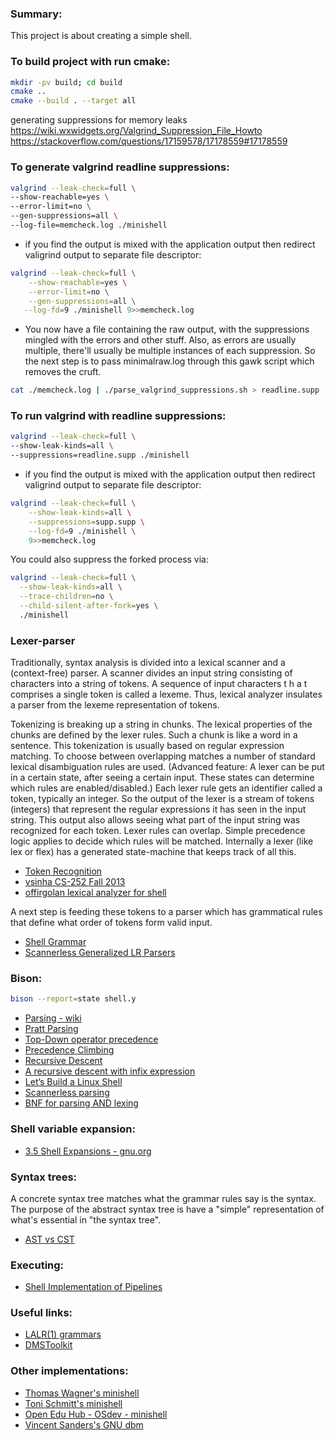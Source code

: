 ### Summary:
This project is about creating a simple shell.

### To build project with run cmake:
```bash
mkdir -pv build; cd build
cmake ..
cmake --build . --target all
```
generating suppressions for memory leaks
https://wiki.wxwidgets.org/Valgrind_Suppression_File_Howto
https://stackoverflow.com/questions/17159578/17178559#17178559
### To  generate valgrind readline suppressions:
```bash
valgrind --leak-check=full \
--show-reachable=yes \
--error-limit=no \
--gen-suppressions=all \
--log-file=memcheck.log ./minishell
```
- if you find the output is mixed with the application output then redirect valigrind output to separate file descriptor:
```bash
valgrind --leak-check=full \
    --show-reachable=yes \
    --error-limit=no \
    --gen-suppressions=all \
   --log-fd=9 ./minishell 9>>memcheck.log
```
- You now have a file containing the raw output, with the suppressions mingled with the errors and other stuff. Also, as errors are usually multiple, there'll usually be multiple instances of each suppression. So the next step is to pass minimalraw.log through this gawk script which removes the cruft.
```bash
cat ./memcheck.log | ./parse_valgrind_suppressions.sh > readline.supp
```
### To run valgrind with readline suppressions:
```bash
valgrind --leak-check=full \
--show-leak-kinds=all \
--suppressions=readline.supp ./minishell
```
- if you find the output is mixed with the application output then redirect valigrind output to separate file descriptor:
```bash
valgrind --leak-check=full \
    --show-leak-kinds=all \
    --suppressions=supp.supp \
    --log-fd=9 ./minishell \
    9>>memcheck.log
```

You could also suppress the forked process via:
```bash
valgrind --leak-check=full \
  --show-leak-kinds=all \
  --trace-children=no \
  --child-silent-after-fork=yes \
  ./minishell
```

### Lexer-parser

Traditionally, syntax analysis is divided into a lexical scanner and a (context-free) parser.
A scanner divides an input string consisting of characters into a string of tokens.
A sequence of input characters t h a t comprises a single token is called a lexeme.
Thus, lexical analyzer insulates a parser from the lexeme representation of tokens.

Tokenizing is breaking up a string in chunks. The lexical properties of the chunks are defined by the lexer rules.
Such a chunk is like a word in a sentence. This tokenization is usually based on regular expression matching.
To choose between overlapping matches a number of standard lexical disambiguation rules are used.
(Advanced feature: A lexer can be put in a certain state, after seeing a certain input.
These states can determine which rules are enabled/disabled.)
Each lexer rule gets an identifier called a token, typically an integer.
So the output of the lexer is a stream of tokens (integers) 
that represent the regular expressions it has seen in the input string.
This output also allows seeing what part of the input string was recognized for each token.
Lexer rules can overlap. Simple precedence logic applies to decide which rules will be matched. 
Internally a lexer (like lex or flex) has a generated state-machine that keeps track of all this.
- [Token Recognition](https://pubs.opengroup.org/onlinepubs/9699919799/utilities/V3_chap02.html#tag_18_03)
- [vsinha CS-252 Fall 2013](https://github.com/vsinha/shell/blob/master/shell.l)
- [offirgolan lexical analyzer for shell](https://github.com/offirgolan/Shell/blob/master/shell.l)


A next step is feeding these tokens to a parser which has grammatical rules that define
what order of tokens form valid input.
- [Shell Grammar](https://pubs.opengroup.org/onlinepubs/9699919799/utilities/V3_chap02.html#tag_18_10)
- [Scannerless Generalized LR Parsers](https://www.researchgate.net/publication/221302593_Disambiguation_Filters_for_Scannerless_Generalized_LR_Parsers)

### Bison:
```bash
bison --report=state shell.y
```
- [Parsing - wiki](https://en.wikipedia.org/wiki/Parsing)
- [Pratt Parsing](http://www.oilshell.org/blog/2016/11/01.html)
- [Top-Down operator precedence](https://eli.thegreenplace.net/2010/01/02/top-down-operator-precedence-parsing)
- [Precedence Climbing](https://eli.thegreenplace.net/2012/08/02/parsing-expressions-by-precedence-climbing)
- [Recursive Descent](https://www.engr.mun.ca/~theo/Misc/exp_parsing.htm)
- [A recursive descent with infix expression](https://eli.thegreenplace.net/2009/03/20/a-recursive-descent-parser-with-an-infix-expression-evaluator)
- [Let’s Build a Linux Shell](https://medium.com/swlh/lets-build-a-linux-shell-part-iii-a472c0102849)
- [Scannerless parsing](https://en.wikipedia.org/wiki/Scannerless_parsing)
- [BNF for parsing AND lexing](https://stackoverflow.com/a/66533353/6501644)

###  Shell variable expansion:
- [3.5 Shell Expansions - gnu.org](https://www.gnu.org/software/bash/manual/html_node/Shell-Expansions.html)

### Syntax trees:
A concrete syntax tree matches what the grammar rules say is the syntax.
The purpose of the abstract syntax tree is have a "simple" representation of what's essential in "the syntax tree".

- [AST vs CST](https://stackoverflow.com/questions/1888854/#1916687)

### Executing:
- [Shell Implementation of Pipelines](https://www.cs.uleth.ca/~holzmann/C/system/shell_does_pipeline.pdf)

### Useful links:
- [LALR(1) grammars](https://stackoverflow.com/questions/49493005/is-every-ll1-grammar-also-a-lalr1-grammar)
- [DMSToolkit](https://www.semanticdesigns.com/Products/DMS/DMSToolkit.html)

### Other implementations:
- [Thomas Wagner's minishell](https://github.com/twagger/minishell)
- [Toni Schmitt's minishell](https://github.com/toni-schmitt/minishell)
- [Open Edu Hub - OSdev - minishell](https://github.com/open-education-hub/operating-systems/tree/main/content/assignments/minishell)
- [Vincent Sanders's GNU dbm](https://github.com/pexip/os-gdbm/blob/upstream/1.23/tools/lex.l)

